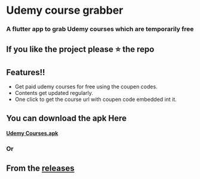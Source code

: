 # Udemy course grabber

### A flutter app to grab Udemy courses which are temporarily free

## If you like the project please :star: the repo

## Features!!
- Get paid udemy courses for free using the coupen codes.
- Contents get updated regularly.
- One click to get the course url with coupen code embedded int it.
## You can download the apk Here
#### [Udemy Courses.apk](https://drive.google.com/drive/folders/1KzXJ7WaDdDInj7PuVUly4YnOZf7J2X5e?usp=sharing)

### Or
## From the [releases](https://github.com/anishgowda21/Udemy-Grabber/releases)

